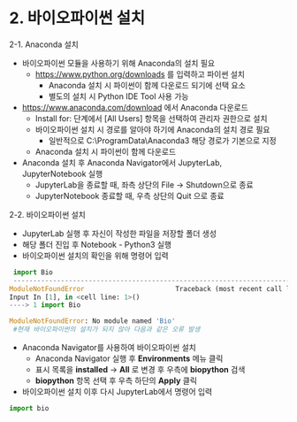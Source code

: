 # 2. 바이오파이썬 설치
2-1. Anaconda 설치
 - 바이오파이썬 모듈을 사용하기 위해 Anaconda의 설치 필요
   - https://www.python.org/downloads 를 입력하고 파이썬 설치
     - Anaconda 설치 시 파이썬이 함께 다운로드 되기에 선택 요소
     - 별도의 설치 시 Python IDE Tool 사용 가능
 - https://www.anaconda.com/download 에서 Anaconda 다운로드
   - Install for: 단계에서 [All Users] 항목을 선택하여 관리자 권한으로 설치
   - 바이오파이썬 설치 시 경로를 알아야 하기에 Anaconda의 설치 경로 필요
     - 일반적으로 C:\ProgramData\Anaconda3 해당 경로가 기본으로 지정
   - Anaconda 설치 시 파이썬이 함께 다운로드
 - Anaconda 설치 후 Anaconda Navigator에서  JupyterLab, JupyterNotebook 실행
   - JupyterLab을 종료할 때, 좌측 상단의 File -> Shutdown으로 종료
   - JupyterNotebook 종료할 때, 우측 상단의 Quit 으로 종료

2-2. 바이오파이썬 설치
 - JupyterLab 실행 후 자신이 작성한 파일을 저장할 폴더 생성
 - 해당 폴더 진입 후 Notebook - Python3 실행
 - 바이오파이썬 설치의 확인을 위해 명령어 입력
 ```python
  import Bio
  ---------------------------------------------------------------------------
ModuleNotFoundError                       Traceback (most recent call last)
Input In [1], in <cell line: 1>()
----> 1 import Bio

ModuleNotFoundError: No module named 'Bio'
  #현재 바이오파이썬의 설치가 되지 않아 다음과 같은 오류 발생
 ```
 - Anaconda Navigator를 사용하여 바이오파이썬 설치
   - Anaconda Navigator 실행 후 **Environments** 메뉴 클릭
   - 표시 목록을 **installed** -> **All** 로 변경 후 우측에 **biopython** 검색
   - **biopython** 항목 선택 후 우측 하단의 **Apply** 클릭
 - 바이오파이썬 설치 이후 다시 JupyterLab에서 명령어 입력
 ```python
 import bio
 ```